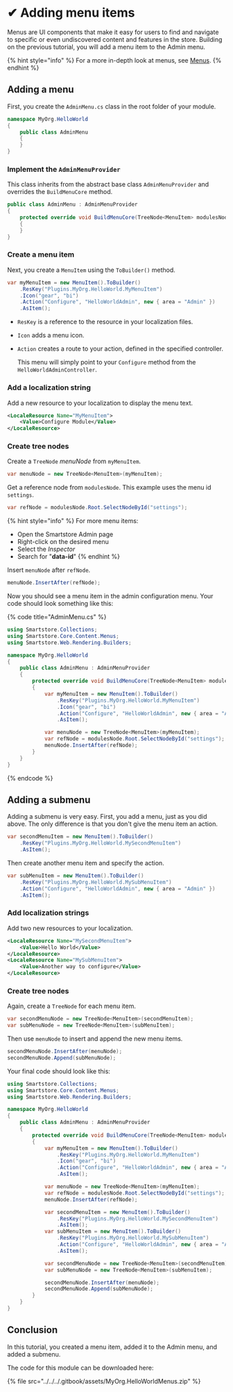 # ✔ Adding menu items

Menus are UI components that make it easy for users to find and navigate to specific or even undiscovered content and features in the store. Building on the previous tutorial, you will add a menu item to the Admin menu.

{% hint style="info" %}
For a more in-depth look at menus, see [Menus](../../../framework/content/menus.md).
{% endhint %}

## Adding a menu

First, you create the `AdminMenu.cs` class in the root folder of your module.

```csharp
namespace MyOrg.HelloWorld
{
    public class AdminMenu
    {
    }
}
```

### Implement the `AdminMenuProvider`

This class inherits from the abstract base class `AdminMenuProvider` and overrides the `BuildMenuCore` method.

```csharp
public class AdminMenu : AdminMenuProvider
{
    protected override void BuildMenuCore(TreeNode<MenuItem> modulesNode)
    {
    }
}
```

### Create a menu item

Next, you create a `MenuItem` using the `ToBuilder()` method.

```csharp
var myMenuItem = new MenuItem().ToBuilder()
    .ResKey("Plugins.MyOrg.HelloWorld.MyMenuItem")
    .Icon("gear", "bi")
    .Action("Configure", "HelloWorldAdmin", new { area = "Admin" })
    .AsItem();
```

* `ResKey` is a reference to the resource in your localization files.
* `Icon` adds a menu icon.
*   `Action` creates a route to your action, defined in the specified controller.

    This menu will simply point to your `Configure` method from the `HelloWorldAdminController`.

### Add a localization string

Add a new resource to your localization to display the menu text.

```xml
<LocaleResource Name="MyMenuItem">
    <Value>Configure Module</Value>
</LocaleResource>
```

### Create tree nodes

Create a `TreeNode` _menuNode_ from `myMenuItem`.

```csharp
var menuNode = new TreeNode<MenuItem>(myMenuItem);
```

Get a reference node from `modulesNode`. This example uses the menu id `settings`.

```csharp
var refNode = modulesNode.Root.SelectNodeById("settings");
```

{% hint style="info" %}
For more menu items:

* Open the Smartstore Admin page
* Right-click on the desired menu
* Select the _Inspector_
* Search for "**data-id**"
{% endhint %}

Insert `menuNode` after `refNode`.

```csharp
menuNode.InsertAfter(refNode);
```

Now you should see a menu item in the admin configuration menu. Your code should look something like this:

{% code title="AdminMenu.cs" %}
```csharp
using Smartstore.Collections;
using Smartstore.Core.Content.Menus;
using Smartstore.Web.Rendering.Builders;

namespace MyOrg.HelloWorld
{
    public class AdminMenu : AdminMenuProvider
    {
        protected override void BuildMenuCore(TreeNode<MenuItem> modulesNode)
        {
            var myMenuItem = new MenuItem().ToBuilder()
                .ResKey("Plugins.MyOrg.HelloWorld.MyMenuItem")
                .Icon("gear", "bi")
                .Action("Configure", "HelloWorldAdmin", new { area = "Admin" })
                .AsItem();

            var menuNode = new TreeNode<MenuItem>(myMenuItem);
            var refNode = modulesNode.Root.SelectNodeById("settings");
            menuNode.InsertAfter(refNode);
        }
    }
}
```
{% endcode %}

## Adding a submenu

Adding a submenu is very easy. First, you add a menu, just as you did above. The only difference is that you don't give the menu item an action.

```csharp
var secondMenuItem = new MenuItem().ToBuilder()
    .ResKey("Plugins.MyOrg.HelloWorld.MySecondMenuItem")
    .AsItem();
```

Then create another menu item and specify the action.

```csharp
var subMenuItem = new MenuItem().ToBuilder()
    .ResKey("Plugins.MyOrg.HelloWorld.MySubMenuItem")
    .Action("Configure", "HelloWorldAdmin", new { area = "Admin" })
    .AsItem();
```

### Add localization strings

Add two new resources to your localization.

```xml
<LocaleResource Name="MySecondMenuItem">
    <Value>Hello World</Value>
</LocaleResource>
<LocaleResource Name="MySubMenuItem">
    <Value>Another way to configure</Value>
</LocaleResource>
```

### Create tree nodes

Again, create a `TreeNode` for each menu item.

```csharp
var secondMenuNode = new TreeNode<MenuItem>(secondMenuItem);
var subMenuNode = new TreeNode<MenuItem>(subMenuItem);
```

Then use `menuNode` to insert and append the new menu items.

```csharp
secondMenuNode.InsertAfter(menuNode);
secondMenuNode.Append(subMenuNode);
```

Your final code should look like this:

```csharp
using Smartstore.Collections;
using Smartstore.Core.Content.Menus;
using Smartstore.Web.Rendering.Builders;

namespace MyOrg.HelloWorld
{
    public class AdminMenu : AdminMenuProvider
    {
        protected override void BuildMenuCore(TreeNode<MenuItem> modulesNode)
        {
            var myMenuItem = new MenuItem().ToBuilder()
                .ResKey("Plugins.MyOrg.HelloWorld.MyMenuItem")
                .Icon("gear", "bi")
                .Action("Configure", "HelloWorldAdmin", new { area = "Admin" })
                .AsItem();

            var menuNode = new TreeNode<MenuItem>(myMenuItem);
            var refNode = modulesNode.Root.SelectNodeById("settings");
            menuNode.InsertAfter(refNode);

            var secondMenuItem = new MenuItem().ToBuilder()
                .ResKey("Plugins.MyOrg.HelloWorld.MySecondMenuItem")
                .AsItem();
            var subMenuItem = new MenuItem().ToBuilder()
                .ResKey("Plugins.MyOrg.HelloWorld.MySubMenuItem")
                .Action("Configure", "HelloWorldAdmin", new { area = "Admin" })
                .AsItem();

            var secondMenuNode = new TreeNode<MenuItem>(secondMenuItem);
            var subMenuNode = new TreeNode<MenuItem>(subMenuItem);

            secondMenuNode.InsertAfter(menuNode);
            secondMenuNode.Append(subMenuNode);
        }
    }
}
```

## Conclusion

In this tutorial, you created a menu item, added it to the Admin menu, and added a submenu.

The code for this module can be downloaded here:

{% file src="../../../.gitbook/assets/MyOrg.HelloWorldMenus.zip" %}
